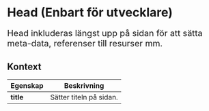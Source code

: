 # Head (Enbart för utvecklare)
<p style="font-size: 20px;">Head inkluderas längst upp på sidan för att sätta meta-data, referenser till resurser mm.</p>

## Kontext

| Egenskap                          | Beskrivning |
|-----------------------------------|------------|
| <strong>title</strong>            | Sätter titeln på sidan. |
